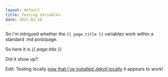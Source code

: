 ```yaml
---
layout: default
title: Testing Variables
date: 2021-02-10
---
```


So i'm intrigued whether the ```{{ page.title }}``` variables work within a standard .md post/page.

So here it is _{{ page.title }}_

Did it show up?

Edit: Testing locally [now that i've installed Jekyll locally]() it appears to work!
